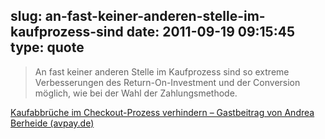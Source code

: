 slug: an-fast-keiner-anderen-stelle-im-kaufprozess-sind
date: 2011-09-19 09:15:45
type: quote
---

> An fast keiner anderen Stelle im Kaufprozess sind so extreme Verbesserungen des Return-On-Investment und der Conversion möglich, wie bei der Wahl der Zahlungsmethode.

[Kaufabbrüche im Checkout-Prozess verhindern – Gastbeitrag von Andrea Berheide (avpay.de)](http://www.deutsche-startups.de/2011/09/16/kaufabbrueche-checkout-prozess/)
